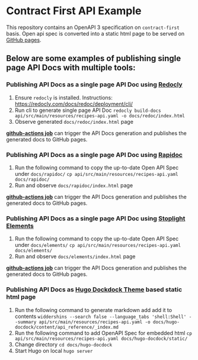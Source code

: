 # Contract First API Example

This repository contains an OpenAPI 3 specification on `contract-first` basis.
Open api spec is converted into a static html page to be served on [GitHub pages](https://enisspahi.github.io/contract-first-api-example/).

## Below are some examples of publishing single page API Docs with multiple tools:

### Publishing API Docs as a single page API Doc using [Redocly](https://redocly.com/)

1. Ensure `redocly` is installed. Instructions: https://redocly.com/docs/redoc/deployment/cli/
2. Run cli to generate single page API Doc
   `redocly build-docs api/src/main/resources/recipes-api.yaml -o docs/redoc/index.html`
3. Observe generated `docs/redoc/index.html` page

**[github-actions job](https://github.com/enisspahi/contract-first-api-example/actions/workflows/api-docs-with-redoc.yml)** can trigger the API Docs generation and publishes the generated docs to GitHub pages.

### Publishing API Docs as a single page API Doc using [Rapidoc](https://rapidocweb.com/)

1. Run the following command to copy the up-to-date Open API Spec under `docs/rapidoc/`
   `cp api/src/main/resources/recipes-api.yaml docs/rapidoc/`
2. Run and observe `docs/rapidoc/index.html` page

**[github-actions job](https://github.com/enisspahi/contract-first-api-example/actions/workflows/api-docs-with-rapidoc.yml)** can trigger the API Docs generation and publishes the generated docs to GitHub pages.

### Publishing API Docs as a single page API Doc using [Stoplight Elements](https://stoplight.io/open-source/elements)

1. Run the following command to copy the up-to-date Open API Spec under `docs/elements/`
   `cp api/src/main/resources/recipes-api.yaml docs/elements/`
2. Run and observe `docs/elements/index.html` page

**[github-actions job](https://github.com/enisspahi/contract-first-api-example/actions/workflows/api-docs-with-elements.yml)** can trigger the API Docs generation and publishes the generated docs to GitHub pages. 

### Publishing API Docs as [Hugo Dockdock Theme](https://docdock.vjeantet.fr/) based static html page 

1. Run the following command to generate markdown add add it to contents
   `widdershins --search false --language_tabs 'shell:Shell' --summary api/src/main/resources/recipes-api.yaml -o docs/hugo-docdock/content/api_reference/_index.md`
2. Run the following command to add OpenAPI Spec for embedded html
   `cp api/src/main/resources/recipes-api.yaml docs/hugo-docdock/static/`
3. Change directory
   `cd docs/hugo-docdock`
4. Start Hugo on local
   `hugo server`

